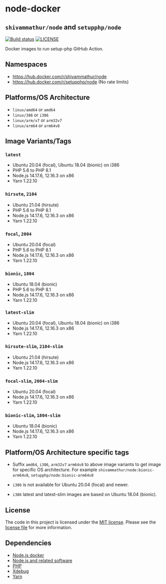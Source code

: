 # node-docker 
## `shivammathur/node` and `setupphp/node`

<a href="https://github.com/shivammathur/node-docker" title="Docker images to run setup-php GitHub Action"><img alt="Build status" src="https://github.com/shivammathur/node-docker/workflows/Build/badge.svg"></a>
<a href="https://github.com/shivammathur/node-docker/blob/main/LICENSE" title="license"><img alt="LICENSE" src="https://img.shields.io/badge/license-MIT-428f7e.svg"></a>

Docker images to run setup-php GitHub Action.

## Namespaces

- https://hub.docker.com/r/shivammathur/node
- https://hub.docker.com/r/setupphp/node (No rate limits)

## Platforms/OS Architecture

- `linux/amd64` or `amd64`
- `linux/386` or `i386`
- `linux/arm/v7` or `arm32v7`
- `linux/arm64` or `arm64v8`

## Image Variants/Tags

### `latest`

- Ubuntu 20.04 (focal), Ubuntu 18.04 (bionic) on i386
- PHP 5.6 to PHP 8.1
- Node.js 14.17.6, 12.16.3 on x86
- Yarn 1.22.10

### `hirsute`, `2104`

- Ubuntu 21.04 (hirsute)
- PHP 5.6 to PHP 8.1
- Node.js 14.17.6, 12.16.3 on x86
- Yarn 1.22.10

### `focal`, `2004`

- Ubuntu 20.04 (focal)
- PHP 5.6 to PHP 8.1
- Node.js 14.17.6, 12.16.3 on x86
- Yarn 1.22.10

### `bionic`, `1804`

- Ubuntu 18.04 (bionic)
- PHP 5.6 to PHP 8.1
- Node.js 14.17.6, 12.16.3 on x86
- Yarn 1.22.10

### `latest-slim`

- Ubuntu 20.04 (focal), Ubuntu 18.04 (bionic) on i386
- Node.js 14.17.6, 12.16.3 on x86
- Yarn 1.22.10

### `hirsute-slim`, `2104-slim`

- Ubuntu 21.04 (hirsute)
- Node.js 14.17.6, 12.16.3 on x86
- Yarn 1.22.10

### `focal-slim`, `2004-slim`

- Ubuntu 20.04 (focal)
- Node.js 14.17.6, 12.16.3 on x86
- Yarn 1.22.10

### `bionic-slim`, `1804-slim`

- Ubuntu 18.04 (bionic)
- Node.js 14.17.6, 12.16.3 on x86
- Yarn 1.22.10

## Platform/OS Architecture specific tags

- Suffix `amd64`, `i386`, `arm32v7` `arm64v8` to above image variants to get image for specific OS architecture.
For example `shivammathur/node:bionic-arm64v8`, `setupphp/node:bionic-arm64v8`

- `i386` is not available for Ubuntu 20.04 (focal) and newer.
- `i386` latest and latest-slim images are based on Ubuntu 18.04 (bionic).

## License

The code in this project is licensed under the [MIT license](http://choosealicense.com/licenses/mit/).
Please see the [license file](LICENSE) for more information.

## Dependencies
- [Node.js docker](https://github.com/nodejs/docker-node/blob/master/LICENSE)
- [Node.js and related software](https://github.com/nodejs/node/blob/master/LICENSE)
- [PHP](https://github.com/php/php-src/blob/master/LICENSE)
- [Xdebug](https://github.com/xdebug/xdebug/blob/master/LICENSE)
- [Yarn](https://github.com/yarnpkg/yarn/blob/master/LICENSE)
